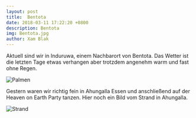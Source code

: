 ```yaml
---
layout: post
title:  Bentota
date: 2018-03-11 17:22:20 +0800
description: Bentota
img: Bentota.jpg
author: Xam Blak
---
```

Aktuell sind wir in Induruwa, einem Nachbarort von Bentota. Das Wetter ist die letzten Tage etwas verhangen aber trotzdem angenehm warm und fast ohne Regen. 

![Palmen]({{site.baseurl}}/assets/img/Bentota-palms.jpg)

Gestern waren wir richtig fein in Ahungalla Essen und anschließend auf der Heaven on Earth Party tanzen. Hier noch ein Bild vom Strand in Ahungalla.

![Strand]({{site.baseurl}}/assets/img/Bentota-ahungalla.jpg)

